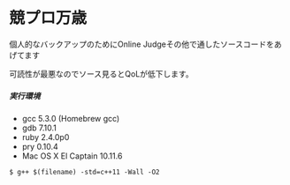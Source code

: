 # 競プロ万歳

個人的なバックアップのためにOnline Judgeその他で通したソースコードをあげてます

可読性が最悪なのでソース見るとQoLが低下します。

##### 実行環境

- gcc 5.3.0 (Homebrew gcc)
- gdb 7.10.1
- ruby 2.4.0p0
- pry 0.10.4 
- Mac OS X El Captain 10.11.6

```
$ g++ $(filename) -std=c++11 -Wall -O2
```


